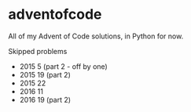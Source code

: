 # adventofcode

All of my Advent of Code solutions, in Python for now.

Skipped problems
- 2015 5 (part 2 - off by one)
- 2015 19 (part 2)
- 2015 22
- 2016 11
- 2016 19 (part 2)

